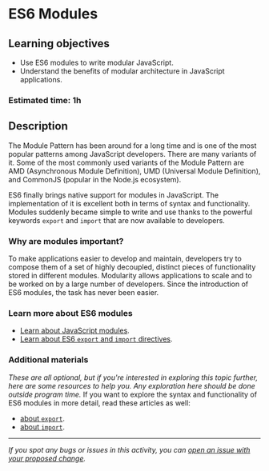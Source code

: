 # ES6 Modules

## Learning objectives

- Use ES6 modules to write modular JavaScript.
- Understand the benefits of modular architecture in JavaScript applications.

### Estimated time: 1h

## Description 
The Module Pattern has been around for a long time and is one of the most popular patterns among JavaScript developers. There are many variants of it. Some of the most commonly used variants of the Module Pattern are AMD (Asynchronous Module Definition), UMD (Universal Module Definition), and CommonJS (popular in the Node.js ecosystem).

ES6 finally brings native support for modules in JavaScript. The implementation of it is excellent both in terms of syntax and functionality. Modules suddenly became simple to write and use thanks to the powerful keywords `export` and `import` that are now available to developers.

### Why are modules important?
To make applications easier to develop and maintain, developers try to compose them of a set of highly decoupled, distinct pieces of functionality stored in different modules.
Modularity allows applications to scale and to be worked on by a large number of developers.
Since the introduction of ES6 modules, the task has never been easier.

### Learn more about ES6 modules 
- [Learn about JavaScript modules](https://javascript.info/modules-intro).
- [Learn about ES6 `export` and `import` directives](https://javascript.info/import-export).

### Additional materials
*These are all optional, but if you're interested in exploring this topic further, here are some resources to help you. Any exploration here should be done outside program time.*
If you want to explore the syntax and functionality of ES6 modules in more detail, read these articles as well: 
- [about `export`](https://developer.mozilla.org/en-US/docs/Web/JavaScript/Reference/Statements/export).
- [about `import`](https://developer.mozilla.org/en-US/docs/Web/JavaScript/Reference/Statements/import).

------

_If you spot any bugs or issues in this activity, you can [open an issue with your proposed change](https://github.com/microverseinc/curriculum-transversal-skills/blob/main/git-github/articles/open_issue.md)._